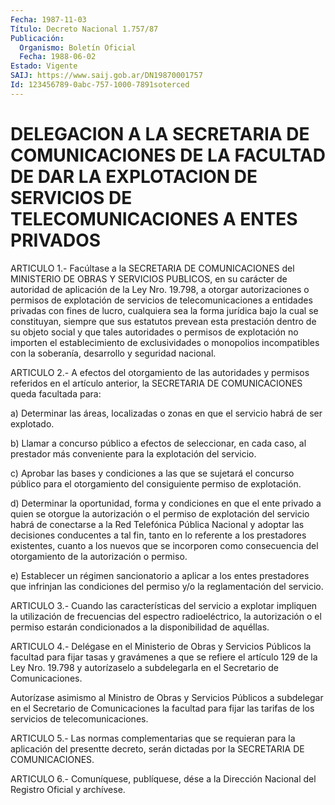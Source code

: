 ```yaml
---
Fecha: 1987-11-03
Título: Decreto Nacional 1.757/87
Publicación:
  Organismo: Boletín Oficial
  Fecha: 1988-06-02
Estado: Vigente
SAIJ: https://www.saij.gob.ar/DN19870001757
Id: 123456789-0abc-757-1000-7891soterced
---
```

# DELEGACION A LA SECRETARIA DE COMUNICACIONES DE LA FACULTAD DE DAR LA EXPLOTACION DE SERVICIOS DE TELECOMUNICACIONES A ENTES PRIVADOS

<a id="1"></a>
ARTICULO  1.-  Facúltase  a  la  SECRETARIA  DE  COMUNICACIONES del MINISTERIO  DE  OBRAS  Y  SERVICIOS  PUBLICOS,  en  su carácter  de autoridad    de  aplicación  de  la  Ley  Nro.  19.798,  a  otorgar autorizaciones    o    permisos  de  explotación  de  servicios  de telecomunicaciones  a  entidades   privadas  con  fines  de  lucro, cualquiera  sea  la forma jurídica bajo  la  cual  se  constituyan, siempre que sus estatutos  prevean  esta  prestación  dentro  de su objeto social y que tales autoridades o permisos de explotación  no importen    el   establecimiento  de  exclusividades  o  monopolios incompatibles con  la  soberanía,  desarrollo y seguridad nacional.

<a id="2"></a>
ARTICULO  2.-  A  efectos  del  otorgamiento  de  las autoridades y permisos  referidos  en  el  artículo  anterior,  la SECRETARIA  DE COMUNICACIONES queda facultada para:

a)  Determinar  las áreas, localizadas o zonas en que  el  servicio habrá de ser explotado.

b) Llamar a concurso  público  a  efectos  de  seleccionar, en cada caso,  al  prestador  más  conveniente  para  la  explotación   del servicio.

c)  Aprobar  las  bases  y  condiciones  a  las  que se sujetará el concurso público para el otorgamiento del consiguiente  permiso  de explotación.

d)  Determinar  la  oportunidad, forma y condiciones en que el ente privado  a  quien  se otorgue  la  autorización  o  el  permiso  de explotación del servicio  habrá  de  conectarse a la Red Telefónica Pública Nacional y adoptar las decisiones  conducentes  a  tal fin, tanto  en  lo referente a los prestadores existentes, cuanto a  los nuevos que se  incorporen  como consecuencia del otorgamiento de la autorización o permiso.

e)  Establecer  un régimen sancionatorio  a  aplicar  a  los  entes prestadores  que infrinjan  las  condiciones  del  permiso  y/o  la reglamentación del servicio.

<a id="3"></a>
ARTICULO  3.-  Cuando  las  características del servicio a explotar impliquen la utilización de frecuencias del espectro radioeléctrico, la autorización  o el permiso estarán condicionados a la disponibilidad de aquéllas.

<a id="4"></a>
ARTICULO  4.-  Delégase  en  el  Ministerio  de  Obras  y Servicios Públicos  la  facultad  para  fijar  tasas  y  gravámenes a que  se refiere  el  artículo  129 de la Ley Nro. 19.798 y  autorízaselo  a subdelegarla en el Secretario de Comunicaciones.

Autorízase asimismo al Ministro  de  Obras  y  Servicios Públicos a subdelegar  en  el  Secretario de Comunicaciones la  facultad  para fijar  las  tarifas  de    los   servicios  de  telecomunicaciones.

<a id="5"></a>
ARTICULO  5.-  Las  normas complementarias que se requieran para la aplicación del presentte  decreto, serán dictadas por la SECRETARIA DE COMUNICACIONES.

<a id="6"></a>
ARTICULO  6.- Comuníquese, publíquese, dése a la Dirección Nacional del Registro Oficial y archívese.